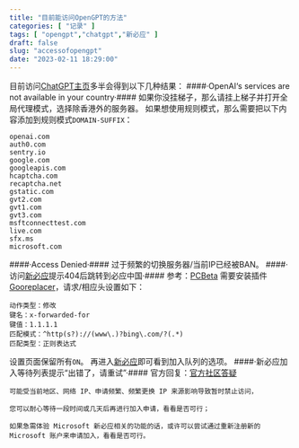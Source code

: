 ```yaml
---
title: "目前能访问OpenGPT的方法"
categories: [ "记录" ]
tags: [ "opengpt","chatgpt","新必应" ]
draft: false
slug: "accessofopengpt"
date: "2023-02-11 18:29:00"
---
```


目前访问[ChatGPT主页][1]多半会得到以下几种结果：
####·OpenAI‘s services are not available in your country·####
如果你没挂梯子，那么请挂上梯子并打开全局代理模式，选择除香港外的服务器。
如果想使用规则模式，那么需要把以下内容添加到规则模式`DOMAIN-SUFFIX`：
```
openai.com
auth0.com
sentry.io
google.com
googleapis.com
hcaptcha.com
recaptcha.net
gstatic.com
gvt2.com
gvt1.com
gvt3.com
msftconnecttest.com
live.com
sfx.ms
microsoft.com
```
####·Access Denied·####
过于频繁的切换服务器/当前IP已经被BAN。
####·访问[新必应][2]提示404后跳转到必应中国·####
参考：[PCBeta][3]
需要安装插件[Gooreplacer][4]，请求/相应头设置如下：
```
动作类型：修改
键名：x-forwarded-for
键值：1.1.1.1
匹配模式：^http(s?)://(www\.)?bing\.com/?(.*)
匹配类型：正则表达式
```
设置页面保留所有`ON`。
再进入[新必应][5]即可看到加入队列的选项。
####·新必应加入等待列表提示“出错了，请重试”·####
官方回复：[官方社区答疑][6]
```
可能受当前地区、网络 IP、申请频繁、频繁更换 IP 来源影响导致暂时禁止访问，

您可以耐心等待一段时间或几天后再进行加入申请，看看是否可行；

如果急需体验 Microsoft 新必应相关的功能的话，或许可以尝试通过重新注册新的 Microsoft 账户来申请加入，看看是否可行。
```


  [1]: https://chat.openai.com/
  [2]: https://www.bing.com/new
  [3]: https://bbs.pcbeta.com/viewthread-1958967-1-1.html
  [4]: https://microsoftedge.microsoft.com/addons/detail/gooreplacer/cidbonnpjopamnhfjdgfcmjmlmehjnej?hl=zh-CN
  [5]: https://www.bing.com/new
  [6]: https://answers.microsoft.com/zh-hans/microsoftedge/forum/all/microsoft-%E6%96%B0%E5%BF%85%E5%BA%94/15dc9cb5-86ae-4f2c-9f27-f09f7bae901c